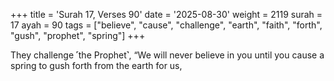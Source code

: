 +++
title = 'Surah 17, Verses 90'
date = '2025-08-30'
weight = 2119
surah = 17
ayah = 90
tags = ["believe", "cause", "challenge", "earth", "faith", "forth", "gush", "prophet", "spring"]
+++

They challenge ˹the Prophet˺, “We will never believe in you until you cause a spring to gush forth from the earth for us,
